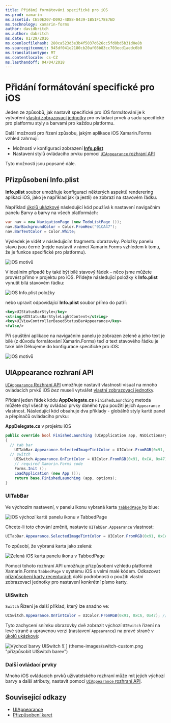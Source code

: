 ```yaml
---
title: Přidání formátování specifické pro iOS
ms.prod: xamarin
ms.assetid: CE50E207-D092-4D88-8439-1B51F178E7ED
ms.technology: xamarin-forms
author: davidbritch
ms.author: dabritch
ms.date: 01/29/2016
ms.openlocfilehash: 280ca523d3e3b4f5037d626cc5fd0bd5b31d0e8b
ms.sourcegitcommit: 945df041e2180cb20af08b83cc703ecd1aedc6b0
ms.translationtype: MT
ms.contentlocale: cs-CZ
ms.lasthandoff: 04/04/2018
---
```

# <a name="adding-ios-specific-formatting"></a>Přidání formátování specifické pro iOS

Jeden ze způsobů, jak nastavit specifické pro iOS formátování je k vytvoření [vlastní zobrazovací jednotky](~/xamarin-forms/app-fundamentals/custom-renderer/index.md) pro ovládací prvek a sadu specifické pro platformu styly a barvami pro každou platformu.

Další možnosti pro řízení způsobu, jakým aplikace iOS Xamarin.Forms vzhled zahrnují:

* Možnosti v konfiguraci zobrazení [ **Info.plist**](#info-plist)
* Nastavení stylů ovládacího prvku pomocí [ `UIAppearance` rozhraní API](#uiappearance)

Tyto možnosti jsou popsané dále.

<a name="info-plist"/>

## <a name="customizing-infoplist"></a>Přizpůsobení Info.plist

**Info.plist** soubor umožňuje konfiguraci některých aspektů renderering aplikaci iOS, jako je například jak (a jestli) se zobrazí na stavovém řádku.

Například [úkolů ukázkové](https://developer.xamarin.com/samples/xamarin-forms/Todo/) následující kód používá k nastavení navigačním panelu Barvy a barvy na všech platformách:

```csharp
var nav = new NavigationPage (new TodoListPage ());
nav.BarBackgroundColor = Color.FromHex("91CA47");
nav.BarTextColor = Color.White;
```

Výsledek je vidět v následujícím fragmentu obrazovky. Položky panelu stavu jsou černé (nejde nastavit v rámci Xamarin.Forms vzhledem k tomu, že je funkce specifické pro platformu).

![](theme-images/status-default-sml.png "iOS motivů")

V ideálním případě by také být bílé stavový řádek – něco jsme můžete provést přímo v projektu pro iOS. Přidejte následující položky k **Info.plist** vynutit bílá stavovém řádku:

![](theme-images/info-plist.png "iOS Info.plist položky")

nebo upravit odpovídající **Info.plist** soubor přímo do patří:

```xml
<key>UIStatusBarStyle</key>
<string>UIStatusBarStyleLightContent</string>
<key>UIViewControllerBasedStatusBarAppearance</key>
<false/>
```

Při spuštění aplikace na navigačním panelu je zobrazen zeleně a jeho text je bílé (z důvodu formátování Xamarin.Forms) teď *a* text stavového řádku je také bílé Děkujeme do konfigurace specifické pro iOS:

![](theme-images/status-white-sml.png "iOS motivů")

<a name="uiappearance"/>

## <a name="uiappearance-api"></a>UIAppearance rozhraní API

[ `UIAppearance` Rozhraní API](~/ios/user-interface/ios-ui/introduction-to-the-appearance-api.md) umožňuje nastavit vlastnosti visual na mnoho ovládacích prvků iOS *bez* museli vytvářet [vlastní zobrazovací jednotky](~/xamarin-forms/app-fundamentals/custom-renderer/index.md).

Přidání jeden řádek kódu **AppDelegate.cs** `FinishedLaunching` metoda můžete styl všechny ovládací prvky daného typu použití jejich `Appearance` vlastnost. Následující kód obsahuje dva příklady - globálně styly kartě panel a přepínačů ovládacího prvku:

**AppDelegate.cs** v projektu iOS

```csharp
public override bool FinishedLaunching (UIApplication app, NSDictionary options)
{
  // tab bar
    UITabBar.Appearance.SelectedImageTintColor = UIColor.FromRGB(0x91, 0xCA, 0x47); // green
  // switch
    UISwitch.Appearance.OnTintColor = UIColor.FromRGB(0x91, 0xCA, 0x47); // green
    // required Xamarin.Forms code
    Forms.Init ();
    LoadApplication (new App ());
    return base.FinishedLaunching (app, options);
}
```

### <a name="uitabbar"></a>UITabBar

Ve výchozím nastavení, v panelu ikonu vybraná karta [ `TabbedPage` ](~/xamarin-forms/app-fundamentals/navigation/tabbed-page.md) by blue:

![](theme-images/tabbar-default.png "IOS výchozí kartě panelu ikonu v TabbedPage")

Chcete-li toto chování změnit, nastavte `UITabBar.Appearance` vlastnost:

```csharp
UITabBar.Appearance.SelectedImageTintColor = UIColor.FromRGB(0x91, 0xCA, 0x47); // green
```

To způsobí, že vybraná karta jako zelená:

![](theme-images/tabbar-custom.png "Zelená iOS karta panelu ikonu v TabbedPage")

Pomocí tohoto rozhraní API umožňuje přizpůsobení vzhledu platformě Xamarin.Forms `TabbedPage` v systému iOS s velmi malé kódem. Odkazovat [přizpůsobení karty recepturách](https://developer.xamarin.com/recipes/cross-platform/xamarin-forms/ios/customize-tabs/) další podrobnosti o použití vlastní zobrazovací jednotky pro nastavení konkrétní písmo karty.

### <a name="uiswitch"></a>UISwitch

`Switch` Řízení je další příklad, který lze snadno ve:

```csharp
UISwitch.Appearance.OnTintColor = UIColor.FromRGB(0x91, 0xCA, 0x47); // green
```

Tyto zachycení snímku obrazovky dvě zobrazit výchozí `UISwitch` řízení na levé straně a upravenou verzi (nastavení `Appearance`) na pravé straně v [úkolů ukázkové](https://developer.xamarin.com/samples/xamarin-forms/Todo/):

![](theme-images/switch-default.png "Výchozí barvy UISwitch") ![ ] (theme-images/switch-custom.png "přizpůsobit UISwitch barev")

### <a name="other-controls"></a>Další ovládací prvky

Mnoho iOS ovládacích prvků uživatelského rozhraní může mít jejich výchozí barvy a další atributy, nastavit pomocí [ `UIAppearance` rozhraní API](~/ios/user-interface/ios-ui/introduction-to-the-appearance-api.md).



## <a name="related-links"></a>Související odkazy

- [UIAppearance](~/ios/user-interface/ios-ui/introduction-to-the-appearance-api.md)
- [Přizpůsobení karet](https://developer.xamarin.com/recipes/cross-platform/xamarin-forms/ios/customize-tabs/)
